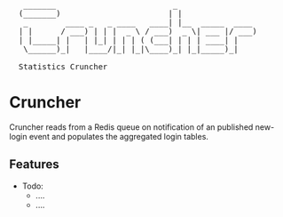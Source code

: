 <pre>

   _______                         _                 
  (_______)                       | |                
   _        ____ _   _ ____   ____| |__  _____  ____ 
  | |      / ___) | | |  _ \ / ___)  _ \| ___ |/ ___)
  | |_____| |   | |_| | | | ( (___| | | | ____| |    
   \______)_|   |____/|_| |_|\____)_| |_|_____)_|    

  Statistics Cruncher
</pre>

Cruncher
======

Cruncher reads from a Redis queue on notification of an published new-login event and populates the aggregated login tables.

Features
--------
- Todo:
  * ....
  * ....
